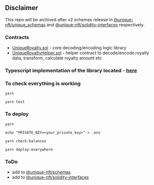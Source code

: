 ## Disclaimer

This repo will be archived after v2 schemas release in [@unique-nft/unique_schemas](https://github.com/UniqueNetwork/unique_schemas)
and [@unique-nft/solidity-interfaces](https://github.com/UniqueNetwork/solidity-interfaces) respectively.


### Contracts

- [UniqueRoyalty.sol](./contracts/UniqueRoyalty.sol) - core decoding/encoding logic library
- [UniqueRoyaltyHelper.sol](./contracts/UniqueRoyaltyHelper.sol) - helper contract to decode/encode royalty data, transform, calculate royalty amount etc

### Typescript implementation of the library located - [here](./src)

### To check everything is working

```shell
yarn

yarn test
```

### To deploy

```shell
yarn

echo "PRIVATE_KEY=<your_private_key>" > .env

yarn check:balances

yarn deploy:everywhere
```
### ToDo

- add to [@unique-nft/schemas](https://www.npmjs.com/package/@unique-nft/schemas)
- add to [@unique-nft/solidity-interfaces](https://www.npmjs.com/package/@unique-nft/solidity-interfaces)
